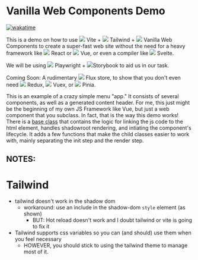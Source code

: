 # Vanilla Web Components Demo

[![wakatime](https://wakatime.com/badge/user/1884b991-b3c5-4cbe-8310-3ae959f019a8/project/151c420c-c16e-4bef-8fb2-0bb9d625fba4.svg)](https://wakatime.com/badge/user/1884b991-b3c5-4cbe-8310-3ae959f019a8/project/151c420c-c16e-4bef-8fb2-0bb9d625fba4)

This is a demo on how to use <img src="https://api.iconify.design/logos:vitejs.svg"/> Vite + <img src="https://api.iconify.design/logos:tailwindcss-icon.svg"/> Tailwind + <img src="https://api.iconify.design/logos:javascript.svg"/> Vanilla Web Components to create a super-fast web site without the need for a heavy framework like <img src="https://api.iconify.design/logos:react.svg"/> React or <img src="https://api.iconify.design/logos:vue.svg"/> Vue, or even a compiler like <img src="https://api.iconify.design/logos:svelte-icon.svg"/> Svelte.

We will be using <img src="https://api.iconify.design/logos:playwright.svg"/> Playwright + <img src="https://api.iconify.design/logos:storybook-icon.svg"/>Storybook to aid us in our task.

Coming Soon: A rudimentary <img src="https://api.iconify.design/logos:flux.svg"/> Flux store, to show that you don't even need <img src="https://api.iconify.design/logos:redux.svg"/> Redux, <img src="https://api.iconify.design/logos:vue.svg"/> Vuex, or <img src="https://api.iconify.design/logos:pinia.svg"/> Pinia.

This is an example of a crazy simple menu "app." It consists of several components, as well as a generated content header. For me, this just might be the beginning of my own JS Framework like Vue, but just a web component that you subclass. In fact, that is the way this demo works! There is a [base class](src/components/BaseComponent.ts) that contains the logic for linking the js code to the html element, handles shadowroot rendering, and intiating the component's lifecycle. It adds a few functions that make the child classes easier to work with, mainly separating the init step and the render step. 


## NOTES:

# Tailwind
* tailwind doesn't work in the shadow dom
  * workaround: use an include in the shadow-dom `style` element (as shown)
    * BUT: Hot reload doesn't work and I doubt tailwind or vite is going to fix it
* Tailwind supports css variables so you can (and should) use them when you feel necessary
  * HOWEVER, you should stick to using the tailwind theme to manage most of it.
